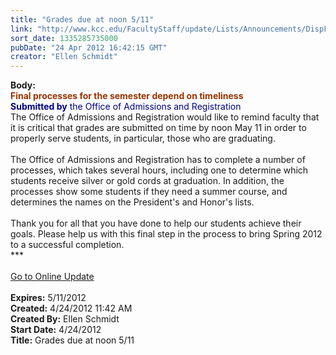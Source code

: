 ```yaml
---
title: "Grades due at noon 5/11"
link: "http://www.kcc.edu/FacultyStaff/update/Lists/Announcements/DispForm.aspx?ID=685"
sort_date: 1335285735000
pubDate: "24 Apr 2012 16:42:15 GMT"
creator: "Ellen Schmidt"
---
```


<div><b>Body:</b> <div class="ExternalClass8AE1361CDCE74B18BB9F2E346A302344">
<div><font color="#993300"><strong>Final processes for the semester depend on timeliness <br /></strong></font></div>
<div><font color="#000080"><strong>Submitted by</strong> the Office of Admissions and Registration <br /></font></div>
<div>The Office of Admissions and Registration would like to remind faculty that it is critical that grades are submitted on time by noon May 11 in order to properly serve students, in particular, those who are graduating. </div>
<div> </div>
<div>The Office of Admissions and Registration has to complete a number of processes, which takes several hours, including one to determine which students receive silver or gold cords at graduation. In addition, the processes show some students if they need a summer course, and determines the names on the President's and Honor's lists.</div>
<div> </div>
<div>Thank you for all that you have done to help our students achieve their goals. Please help us with this final step in the process to bring Spring 2012 to a successful completion. <br /></div>
<div>***</div>
<div> </div>
<div><a href="/FacultyStaff/update/Pages/dailyupdate.aspx">Go to Online Update</a></div>
<div> <br /></div></div></div>
<div><b>Expires:</b> 5/11/2012</div>
<div><b>Created:</b> 4/24/2012 11:42 AM</div>
<div><b>Created By:</b> Ellen Schmidt</div>
<div><b>Start Date:</b> 4/24/2012</div>
<div><b>Title:</b> Grades due at noon 5/11</div>
